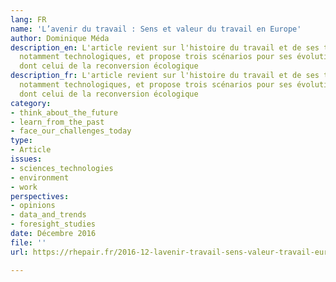 ```yaml
---
lang: FR
name: 'L’avenir du travail : Sens et valeur du travail en Europe'
author: Dominique Méda
description_en: L'article revient sur l'histoire du travail et de ses transformations,
  notamment technologiques, et propose trois scénarios pour ses évolutions futures,
  dont celui de la reconversion écologique
description_fr: L'article revient sur l'histoire du travail et de ses transformations,
  notamment technologiques, et propose trois scénarios pour ses évolutions futures,
  dont celui de la reconversion écologique
category:
- think_about_the_future
- learn_from_the_past
- face_our_challenges_today
type:
- Article
issues:
- sciences_technologies
- environment
- work
perspectives:
- opinions
- data_and_trends
- foresight_studies
date: Décembre 2016
file: ''
url: https://rhepair.fr/2016-12-lavenir-travail-sens-valeur-travail-europe-ilo-dominique-meda/

---
```

